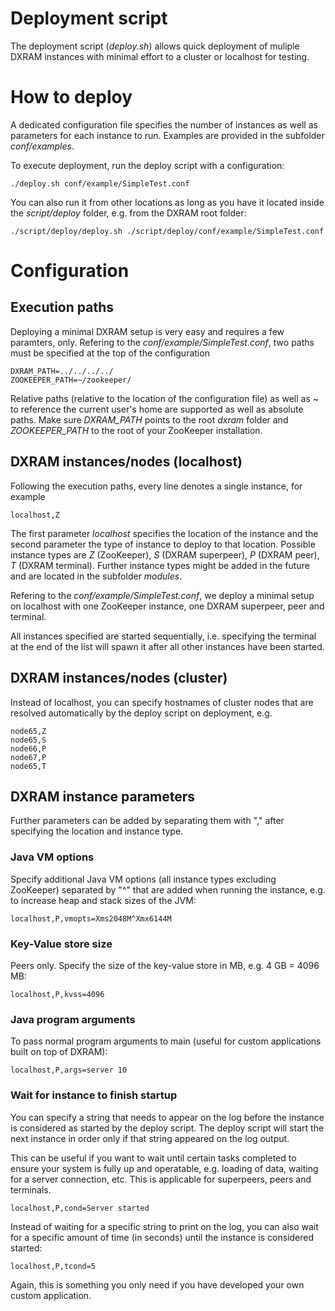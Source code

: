 # Deployment script

The deployment script (*deploy.sh*) allows quick deployment of muliple DXRAM instances with minimal effort to a cluster or localhost for testing.

# How to deploy

A dedicated configuration file specifies the number of instances as well as parameters for each instance to run. Examples are provided in the subfolder *conf/examples*.

To execute deployment, run the deploy script with a configuration:
```
./deploy.sh conf/example/SimpleTest.conf
```

You can also run it from other locations as long as you have it located inside the *script/deploy* folder, e.g. from the DXRAM root folder:
```
./script/deploy/deploy.sh ./script/deploy/conf/example/SimpleTest.conf
````

# Configuration

## Execution paths

Deploying a minimal DXRAM setup is very easy and requires a few paramters, only. Refering to the *conf/example/SimpleTest.conf*, two paths must be specified at the top of the configuration
```
DXRAM_PATH=../../../../
ZOOKEEPER_PATH=~/zookeeper/
```

Relative paths (relative to the location of the configuration file) as well as ~ to reference the current user's home are supported as well as absolute paths. Make sure *DXRAM_PATH* points to the root *dxram* folder and *ZOOKEEPER_PATH* to the root of your ZooKeeper installation.

## DXRAM instances/nodes (localhost)

Following the execution paths, every line denotes a single instance, for example
```
localhost,Z
```

The first parameter *localhost* specifies the location of the instance and the second parameter the type of instance to deploy to that location. Possible instance types are *Z* (ZooKeeper), *S* (DXRAM superpeer), *P* (DXRAM peer), *T* (DXRAM terminal). Further instance types might be added in the future and are located in the subfolder *modules*.

Refering to the *conf/example/SimpleTest.conf*, we deploy a minimal setup on localhost with one ZooKeeper instance, one DXRAM superpeer, peer and terminal. 

All instances specified are started sequentially, i.e. specifying the terminal at the end of the list will spawn it after all other instances have been started.

## DXRAM instances/nodes (cluster)

Instead of localhost, you can specify hostnames of cluster nodes that are resolved automatically by the deploy script on deployment, e.g.

```
node65,Z
node65,S
node66,P
node67,P
node65,T
```

## DXRAM instance parameters

Further parameters can be added by separating them with "," after specifying the location and instance type.

### Java VM options

Specify additional Java VM options (all instance types excluding ZooKeeper) separated by "^" that are added when running the instance, e.g. to increase heap and stack sizes of the JVM:
```
localhost,P,vmopts=Xms2048M^Xmx6144M
```

### Key-Value store size

Peers only. Specify the size of the key-value store in MB, e.g. 4 GB = 4096 MB:
```
localhost,P,kvss=4096
```

### Java program arguments

To pass normal program arguments to main (useful for custom applications built on top of DXRAM):
```
localhost,P,args=server 10
```

### Wait for instance to finish startup

You can specify a string that needs to appear on the log before the instance is considered as started by the deploy script. The deploy script will start the next instance in order only if that string appeared on the log output.

This can be useful if you want to wait until certain tasks completed to ensure your system is fully up and operatable, e.g. loading of data, waiting for a server connection, etc. This is applicable for superpeers, peers and terminals.

```
localhost,P,cond=Server started
```

Instead of waiting for a specific string to print on the log, you can also wait for a specific amount of time (in seconds) until the instance is considered started:

```
localhost,P,tcond=5
```

Again, this is something you only need if you have developed your own custom application. 
